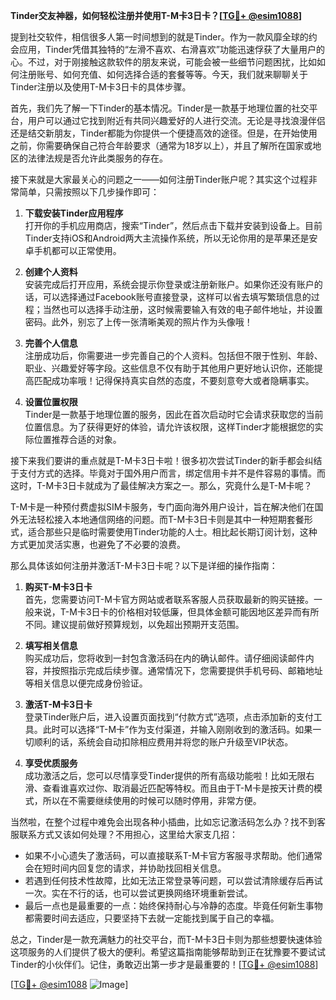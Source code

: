 **Tinder交友神器，如何轻松注册并使用T-M卡3日卡？[[TG💪+ @esim1088](https://t.me/s/esim1088)]**

提到社交软件，相信很多人第一时间想到的就是Tinder。作为一款风靡全球的约会应用，Tinder凭借其独特的“左滑不喜欢、右滑喜欢”功能迅速俘获了大量用户的心。不过，对于刚接触这款软件的朋友来说，可能会被一些细节问题困扰，比如如何注册账号、如何充值、如何选择合适的套餐等等。今天，我们就来聊聊关于Tinder注册以及使用T-M卡3日卡的具体步骤。

首先，我们先了解一下Tinder的基本情况。Tinder是一款基于地理位置的社交平台，用户可以通过它找到附近有共同兴趣爱好的人进行交流。无论是寻找浪漫伴侣还是结交新朋友，Tinder都能为你提供一个便捷高效的途径。但是，在开始使用之前，你需要确保自己符合年龄要求（通常为18岁以上），并且了解所在国家或地区的法律法规是否允许此类服务的存在。

接下来就是大家最关心的问题之一——如何注册Tinder账户呢？其实这个过程非常简单，只需按照以下几步操作即可：

1. **下载安装Tinder应用程序**  
   打开你的手机应用商店，搜索“Tinder”，然后点击下载并安装到设备上。目前Tinder支持iOS和Android两大主流操作系统，所以无论你用的是苹果还是安卓手机都可以正常使用。

2. **创建个人资料**  
   安装完成后打开应用，系统会提示你登录或注册新账户。如果你还没有账户的话，可以选择通过Facebook账号直接登录，这样可以省去填写繁琐信息的过程；当然也可以选择手动注册，这时候需要输入有效的电子邮件地址，并设置密码。此外，别忘了上传一张清晰美观的照片作为头像哦！

3. **完善个人信息**  
   注册成功后，你需要进一步完善自己的个人资料。包括但不限于性别、年龄、职业、兴趣爱好等字段。这些信息不仅有助于其他用户更好地认识你，还能提高匹配成功率哦！记得保持真实自然的态度，不要刻意夸大或者隐瞒事实。

4. **设置位置权限**  
   Tinder是一款基于地理位置的服务，因此在首次启动时它会请求获取您的当前位置信息。为了获得更好的体验，请允许该权限，这样Tinder才能根据您的实际位置推荐合适的对象。

接下来我们要讲的重点就是T-M卡3日卡啦！很多初次尝试Tinder的新手都会纠结于支付方式的选择。毕竟对于国外用户而言，绑定信用卡并不是件容易的事情。而这时，T-M卡3日卡就成为了最佳解决方案之一。那么，究竟什么是T-M卡呢？

T-M卡是一种预付费虚拟SIM卡服务，专门面向海外用户设计，旨在解决他们在国外无法轻松接入本地通信网络的问题。而T-M卡3日卡则是其中一种短期套餐形式，适合那些只是临时需要使用Tinder功能的人士。相比起长期订阅计划，这种方式更加灵活实惠，也避免了不必要的浪费。

那么具体该如何注册并激活T-M卡3日卡呢？以下是详细的操作指南：

1. **购买T-M卡3日卡**  
   首先，您需要访问T-M卡官方网站或者联系客服人员获取最新的购买链接。一般来说，T-M卡3日卡的价格相对较低廉，但具体金额可能因地区差异而有所不同。建议提前做好预算规划，以免超出预期开支范围。

2. **填写相关信息**  
   购买成功后，您将收到一封包含激活码在内的确认邮件。请仔细阅读邮件内容，并按照指示完成后续步骤。通常情况下，您需要提供手机号码、邮箱地址等相关信息以便完成身份验证。

3. **激活T-M卡3日卡**  
   登录Tinder账户后，进入设置页面找到“付款方式”选项，点击添加新的支付工具。此时可以选择“T-M卡”作为支付渠道，并输入刚刚收到的激活码。如果一切顺利的话，系统会自动扣除相应费用并将您的账户升级至VIP状态。

4. **享受优质服务**  
   成功激活之后，您可以尽情享受Tinder提供的所有高级功能啦！比如无限右滑、查看谁喜欢过你、取消最近匹配等特权。而且由于T-M卡是按天计费的模式，所以在不需要继续使用的时候可以随时停用，非常方便。

当然啦，在整个过程中难免会出现各种小插曲，比如忘记激活码怎么办？找不到客服联系方式又该如何处理？不用担心，这里给大家支几招：

- 如果不小心遗失了激活码，可以直接联系T-M卡官方客服寻求帮助。他们通常会在短时间内回复您的请求，并协助找回相关信息。
- 若遇到任何技术性故障，比如无法正常登录等问题，可以尝试清除缓存后再试一次。实在不行的话，也可以尝试更换网络环境重新尝试。
- 最后一点也是最重要的一点：始终保持耐心与冷静的态度。毕竟任何新生事物都需要时间去适应，只要坚持下去就一定能找到属于自己的幸福。

总之，Tinder是一款充满魅力的社交平台，而T-M卡3日卡则为那些想要快速体验这项服务的人们提供了极大的便利。希望这篇指南能够帮助到正在犹豫要不要试试Tinder的小伙伴们。记住，勇敢迈出第一步才是最重要的！[[TG💪+ @esim1088](https://t.me/s/esim1088)]

[[TG💪+ @esim1088](https://t.me/s/esim1088) ![Image](https://i.postimg.cc/4NQfJmqS/Snipaste-2025-05-13-00-14-12.png)]